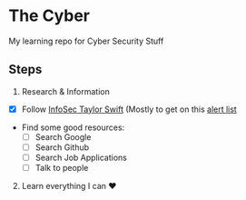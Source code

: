 # The Cyber
My learning repo for Cyber Security Stuff

## Steps
1. Research & Information
  - [x] Follow [InfoSec Taylor Swift](https://twitter.com/SwiftOnSecurity) (Mostly to get on this [alert list](https://twitter.com/swiftonsecurity/status/780576809599590400)
  - Find some good resources:
    - [ ] Search Google
    - [ ] Search Github
    - [ ] Search Job Applications
    - [ ] Talk to people
2. Learn everything I can :heart:

